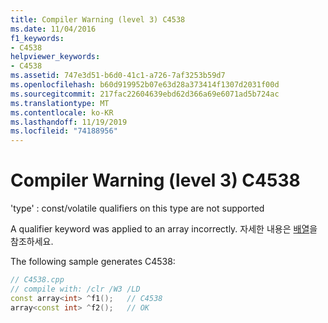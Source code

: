 ```yaml
---
title: Compiler Warning (level 3) C4538
ms.date: 11/04/2016
f1_keywords:
- C4538
helpviewer_keywords:
- C4538
ms.assetid: 747e3d51-b6d0-41c1-a726-7af3253b59d7
ms.openlocfilehash: b60d919952b07e63d28a373414f1307d2031f00d
ms.sourcegitcommit: 217fac22604639ebd62d366a69e6071ad5b724ac
ms.translationtype: MT
ms.contentlocale: ko-KR
ms.lasthandoff: 11/19/2019
ms.locfileid: "74188956"
---
```

# <a name="compiler-warning-level-3-c4538"></a>Compiler Warning (level 3) C4538

'type' : const/volatile qualifiers on this type are not supported

A qualifier keyword was applied to an array incorrectly. 자세한 내용은 [배열](../../extensions/arrays-cpp-component-extensions.md)을 참조하세요.

The following sample generates C4538:

```cpp
// C4538.cpp
// compile with: /clr /W3 /LD
const array<int> ^f1();   // C4538
array<const int> ^f2();   // OK
```
